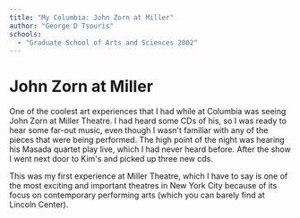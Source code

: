 ```yaml
---
title: "My Columbia: John Zorn at Miller"
author: "George D Tsouris"
schools:
  - "Graduate School of Arts and Sciences 2002"
---
```


# John Zorn at Miller

One of the coolest art experiences that I had while at Columbia was seeing John Zorn at Miller Theatre. I had heard some CDs of his, so I was ready to hear some far-out music, even though I wasn't familiar with any of the pieces that were being performed. The high point of the night was hearing his Masada quartet play live, which I had never heard before. After the show I went next door to Kim's and picked up three new cds.

This was my first experience at Miller Theatre, which I have to say is one of the most exciting and important theatres in New York City because of its focus on contemporary performing arts (which you can barely find at Lincoln Center).
